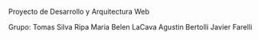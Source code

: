 Proyecto de Desarrollo y Arquitectura Web

Grupo:
Tomas Silva Ripa
Maria Belen LaCava
Agustin Bertolli
Javier Farelli
